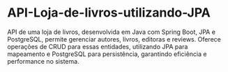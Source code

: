 # API-Loja-de-livros-utilizando-JPA
API de uma loja de livros, desenvolvida em Java com Spring Boot, JPA e PostgreSQL, permite gerenciar autores, livros, editoras e reviews. Oferece operações de CRUD para essas entidades, utilizando JPA para mapeamento e PostgreSQL para persistência, garantindo eficiência e performance no sistema.
